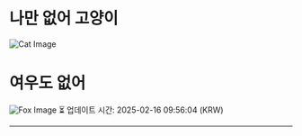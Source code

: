 
# 나만 없어 고양이

![Cat Image](https://cdn2.thecatapi.com/images/35p.jpg)

# 여우도 없어
![Fox Image](https://randomfox.ca/images/79.jpg)
⏳ 업데이트 시간: 2025-02-16 09:56:04 (KRW)

---
